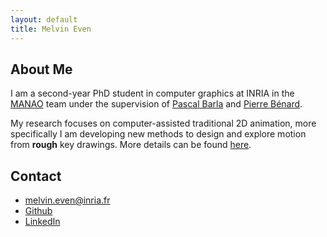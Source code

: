 ```yaml
---
layout: default
title: Melvin Even
---
```


## About Me

<!-- <img class="profile-picture" src="aaa.jpg"> -->

I am a second-year PhD student in computer graphics at INRIA in the [MANAO](http://manao.inria.fr/) team under the supervision of [Pascal Barla]() and [Pierre Bénard]().

My research focuses on computer-assisted traditional 2D animation, more specifically I am developing new methods to design and explore motion from **rough** key drawings. More details can be found [here](https://benardp.github.io/mostyle/).

## Contact

* [melvin.even@inria.fr](melvin.even@inria.fr)
* [Github](https://github.com/Toastation/)
* [LinkedIn](https://www.linkedin.com/in/melvin-even/)